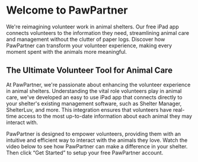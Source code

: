 # Welcome to PawPartner

We're reimagining volunteer work in animal shelters. Our free iPad app connects volunteers to the information they need, streamlining animal care and management without the clutter of paper logs. Discover how PawPartner can transform your volunteer experience, making every moment spent with the animals more meaningful.

## The Ultimate Volunteer Tool for Animal Care

At PawPartner, we're passionate about enhancing the volunteer experience in animal shelters. Understanding the vital role volunteers play in animal care, we've developed an easy to use iPad app that connects directly to your shelter's existing management software, such as Shelter Manager, ShelterLuv, and more. This integration ensures that volunteers have real-time access to the most up-to-date information about each animal they may interact with.

PawPartner is designed to empower volunteers, providing them with an intuitive and efficient way to interact with the animals they love. Watch the video below to see how PawPartner can make a difference in your shelter. Then click “Get Started” to setup your free PawPartner account.
